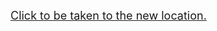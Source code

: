 <font size='4'><a href='http://ejml.org/wiki/index.php?title=Matlab_to_EJML'>Click to be taken to the new location.</a></font>